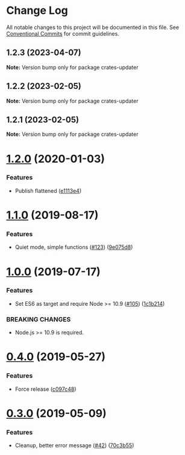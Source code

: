 # Change Log

All notable changes to this project will be documented in this file.
See [Conventional Commits](https://conventionalcommits.org) for commit guidelines.

## 1.2.3 (2023-04-07)

**Note:** Version bump only for package crates-updater





## 1.2.2 (2023-02-05)

**Note:** Version bump only for package crates-updater





## 1.2.1 (2023-02-05)

**Note:** Version bump only for package crates-updater





# [1.2.0](https://github.com/ffflorian/crates-updater/compare/v1.1.0...v1.2.0) (2020-01-03)

### Features

- Publish flattened ([e1113e4](https://github.com/ffflorian/crates-updater/commit/e1113e4))

# [1.1.0](https://github.com/ffflorian/crates-updater/compare/v1.0.0...v1.1.0) (2019-08-17)

### Features

- Quiet mode, simple functions ([#123](https://github.com/ffflorian/crates-updater/issues/123)) ([9e075d8](https://github.com/ffflorian/crates-updater/commit/9e075d8))

# [1.0.0](https://github.com/ffflorian/crates-updater/compare/v0.4.0...v1.0.0) (2019-07-17)

### Features

- Set ES6 as target and require Node >= 10.9 ([#105](https://github.com/ffflorian/crates-updater/issues/105)) ([1c1b214](https://github.com/ffflorian/crates-updater/commit/1c1b214))

### BREAKING CHANGES

- Node.js >= 10.9 is required.

# [0.4.0](https://github.com/ffflorian/crates-updater/compare/v0.3.0...v0.4.0) (2019-05-27)

### Features

- Force release ([c097c48](https://github.com/ffflorian/crates-updater/commit/c097c48))

# [0.3.0](https://github.com/ffflorian/crates-updater/compare/v0.2.0...v0.3.0) (2019-05-09)

### Features

- Cleanup, better error message ([#42](https://github.com/ffflorian/crates-updater/issues/42)) ([70c3b55](https://github.com/ffflorian/crates-updater/commit/70c3b55))

